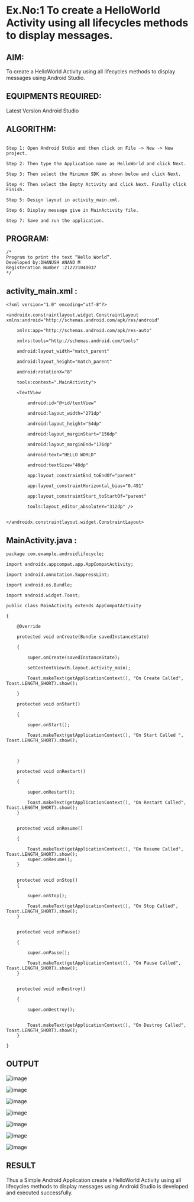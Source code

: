 # Ex.No:1 To create a HelloWorld Activity using all lifecycles methods to display messages.


## AIM:

To create a HelloWorld Activity using all lifecycles methods to display messages using Android Studio.

## EQUIPMENTS REQUIRED:

Latest Version Android Studio

## ALGORITHM:
```

Step 1: Open Android Stdio and then click on File -> New -> New project.

Step 2: Then type the Application name as HelloWorld and click Next. 

Step 3: Then select the Minimum SDK as shown below and click Next.

Step 4: Then select the Empty Activity and click Next. Finally click Finish.

Step 5: Design layout in activity_main.xml.

Step 6: Display message give in MainActivity file.

Step 7: Save and run the application.
```

## PROGRAM:
```
/*
Program to print the text “Hello World”.
Developed by:DHANUSH ANAND M
Registeration Number :212221040037
*/
```
## activity_main.xml :
```
<?xml version="1.0" encoding="utf-8"?>

<androidx.constraintlayout.widget.ConstraintLayout xmlns:android="http://schemas.android.com/apk/res/android"
    
    xmlns:app="http://schemas.android.com/apk/res-auto"
    
    xmlns:tools="http://schemas.android.com/tools"
    
    android:layout_width="match_parent"
    
    android:layout_height="match_parent"
    
    android:rotationX="8"
    
    tools:context=".MainActivity">

    <TextView
    
        android:id="@+id/textView"
        
        android:layout_width="271dp"
        
        android:layout_height="54dp"
        
        android:layout_marginStart="156dp"
        
        android:layout_marginEnd="176dp"
        
        android:text="HELLO WORLD"
        
        android:textSize="40dp"
        
        app:layout_constraintEnd_toEndOf="parent"
        
        app:layout_constraintHorizontal_bias="0.491"
        
        app:layout_constraintStart_toStartOf="parent"
        
        tools:layout_editor_absoluteY="312dp" />


</androidx.constraintlayout.widget.ConstraintLayout>
```

## MainActivity.java :
```
package com.example.androidlifecycle;

import androidx.appcompat.app.AppCompatActivity;

import android.annotation.SuppressLint;

import android.os.Bundle;

import android.widget.Toast;

public class MainActivity extends AppCompatActivity

{

    @Override
    
    protected void onCreate(Bundle savedInstanceState)
    
    {
    
        super.onCreate(savedInstanceState);
        
        setContentView(R.layout.activity_main);
        
        Toast.makeText(getApplicationContext(), "On Create Called", Toast.LENGTH_SHORT).show();
    
    }
    
    protected void onStart()
    
    {
    
        super.onStart();
        
        Toast.makeText(getApplicationContext(), "On Start Called ", Toast.LENGTH_SHORT).show();



    }
    
    protected void onRestart()
    
    {
    
        super.onRestart();
        
        Toast.makeText(getApplicationContext(), "On Restart Called", Toast.LENGTH_SHORT).show();
    }
    
    
    protected void onResume()
    
    {
    
        Toast.makeText(getApplicationContext(), "On Resume Called", Toast.LENGTH_SHORT).show();
        super.onResume();
    }
    
    
    protected void onStop()
    {
    
        super.onStop();
        
        Toast.makeText(getApplicationContext(), "On Stop Called", Toast.LENGTH_SHORT).show();
    }
    
    
    protected void onPause()
    
    {
    
        super.onPause();
        
        Toast.makeText(getApplicationContext(), "On Pause Called", Toast.LENGTH_SHORT).show();
    }
    
    
    protected void onDestroy()
    
    {
    
        super.onDestroy();
        
        
        Toast.makeText(getApplicationContext(), "On Destroy Called", Toast.LENGTH_SHORT).show();
    }
    
}
```

## OUTPUT

![image](https://github.com/Dhanush12022004/Mobile-Application-Development/assets/128135558/90a9e756-f4a7-498c-8bf6-9e2e105d39cd)


![image](https://github.com/Dhanush12022004/Mobile-Application-Development/assets/128135558/1707bc7d-8e69-4d23-b2ed-8597276ab7c7)


![image](https://github.com/Dhanush12022004/Mobile-Application-Development/assets/128135558/0c906420-00df-468a-a465-c968a793c2d4)


![image](https://github.com/Dhanush12022004/Mobile-Application-Development/assets/128135558/9073d75a-fd81-45bd-bf14-0e153b22df42)


![image](https://github.com/Dhanush12022004/Mobile-Application-Development/assets/128135558/ba4a09e5-0fbd-446d-ac68-c7931d586eba)


![image](https://github.com/Dhanush12022004/Mobile-Application-Development/assets/128135558/8ce0ba83-0229-4fbe-9778-ea578def23f4)


![image](https://github.com/Dhanush12022004/Mobile-Application-Development/assets/128135558/fa74956f-6d96-4957-bf5b-40cd46293d96)


## RESULT
Thus a Simple Android Application create a HelloWorld Activity using all lifecycles methods to display messages using Android Studio is developed and executed successfully.
